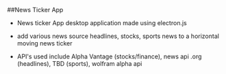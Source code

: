 ##News Ticker App

- News ticker App desktop application made using electron.js 
- add various news source headlines, stocks, sports news to a horizontal moving news ticker

- API's used include Alpha Vantage (stocks/finance),  news api .org (headlines), TBD (sports), wolfram alpha api 